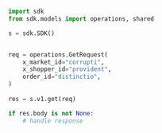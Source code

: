 <!-- Start SDK Example Usage -->
```python
import sdk
from sdk.models import operations, shared

s = sdk.SDK()


req = operations.GetRequest(
    x_market_id="corrupti",
    x_shopper_id="provident",
    order_id="distinctio",
)
    
res = s.v1.get(req)

if res.body is not None:
    # handle response
```
<!-- End SDK Example Usage -->